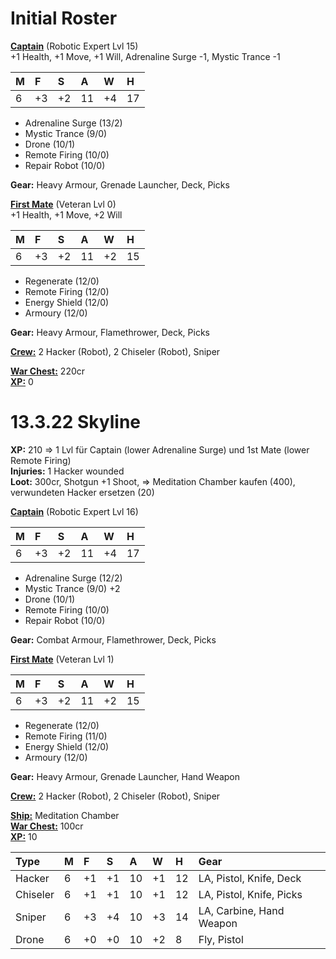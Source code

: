 # Initial Roster
<ins>**Captain**</ins> (Robotic Expert Lvl 15)  
+1 Health, +1 Move, +1 Will, Adrenaline Surge -1, Mystic Trance -1  

|**M**|**F**|**S**|**A**|**W**|**H**|
|:---|:---|:---|:---|:---|:---|
|6|+3|+2|11|+4|17|

 - Adrenaline Surge (13/2)  
 - Mystic Trance (9/0)  
 - Drone (10/1)  
 - Remote Firing (10/0)  
 - Repair Robot (10/0)  

**Gear:** Heavy Armour, Grenade Launcher, Deck, Picks  

<ins>**First Mate**</ins> (Veteran Lvl 0)  
+1 Health, +1 Move, +2 Will 

|**M**|**F**|**S**|**A**|**W**|**H**|
|:---|:---|:---|:---|:---|:---|
|6|+3|+2|11|+2|15|

 - Regenerate (12/0)  
 - Remote Firing (12/0)  
 - Energy Shield (12/0)  
 - Armoury (12/0)  

**Gear:** Heavy Armour, Flamethrower, Deck, Picks

<ins>**Crew:**</ins> 2 Hacker (Robot), 2 Chiseler (Robot), Sniper

<ins>**War Chest:**</ins> 220cr  
<ins>**XP:**</ins> 0

# 13.3.22 Skyline
**XP:** 210 => 1 Lvl für Captain (lower Adrenaline Surge) und 1st Mate (lower Remote Firing)  
**Injuries:** 1 Hacker wounded  
**Loot:** 300cr, Shotgun +1 Shoot, => Meditation Chamber kaufen (400), verwundeten Hacker ersetzen (20)  

<ins>**Captain**</ins> (Robotic Expert Lvl 16)  

|**M**|**F**|**S**|**A**|**W**|**H**|
|:---|:---|:---|:---|:---|:---|
|6|+3|+2|11|+4|17|

 - Adrenaline Surge (12/2)  
 - Mystic Trance (9/0) +2  
 - Drone (10/1)  
 - Remote Firing (10/0)  
 - Repair Robot (10/0)  

**Gear:** Combat Armour, Flamethrower, Deck, Picks  

<ins>**First Mate**</ins> (Veteran Lvl 1)  

|**M**|**F**|**S**|**A**|**W**|**H**|
|:---|:---|:---|:---|:---|:---|
|6|+3|+2|11|+2|15|

 - Regenerate (12/0)  
 - Remote Firing (11/0)  
 - Energy Shield (12/0)  
 - Armoury (12/0)  

**Gear:** Heavy Armour, Grenade Launcher, Hand Weapon  

<ins>**Crew:**</ins> 2 Hacker (Robot), 2 Chiseler (Robot), Sniper


<ins>**Ship:**</ins> Meditation Chamber  
<ins>**War Chest:**</ins> 100cr  
<ins>**XP:**</ins> 10

|**Type**|**M**|**F**|**S**|**A**|**W**|**H**|**Gear**|
|:---|:---|:---|:---|:---|:---|:---|:---|
|Hacker|6|+1|+1|10|+1|12|LA, Pistol, Knife, Deck|
|Chiseler|6|+1|+1|10|+1|12|LA, Pistol, Knife, Picks|
|Sniper|6|+3|+4|10|+3|14|LA, Carbine, Hand Weapon|
|Drone|6|+0|+0|10|+2|8|Fly, Pistol|
